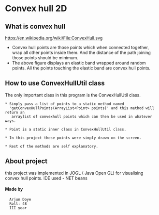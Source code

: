 # Convex hull 2D




## What is convex hull
https://en.wikipedia.org/wiki/File:ConvexHull.svg
* Convex hull points are those points which when connected together, wrap all other points inside them. And the distance of the path joining those points should be minimum.
* The above figure displays an elastic band wrapped around random points. All the points touching the elastic band are convex hull points.



## How to use ConvexHullUtil class

The only important class in this program is the ConvexHullUtil class. 

    * Simply pass a list of points to a static method named
      'getConvexHullPoints(ArrayList<Point> points)' and this method will return an 
       arraylist of convexhull points which can then be used in whatever ways. 
       
    * Point is a static inner class in ConvexHullUtil class.
    
    * In this project these points were simply drawn on the screen.
    
    * Rest of the methods are self explanatory.


## About project
 this project was implemented in  JOGL ( Java Open GL) for visualising convex hull points. 
 IDE used - NET beans 


#### Made by 
      Arjun Doye 
      Roll: 48
      III year
